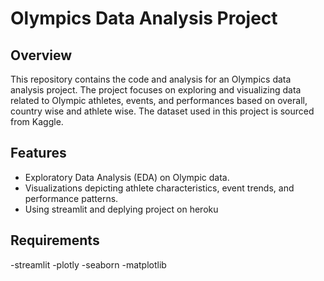 # Olympics Data Analysis Project

## Overview

This repository contains the code and analysis for an Olympics data analysis project. The project focuses on exploring and visualizing data related to Olympic athletes, events, and performances based on overall, country wise and athlete wise. The dataset used in this project is sourced from Kaggle.

## Features

- Exploratory Data Analysis (EDA) on Olympic data.
- Visualizations depicting athlete characteristics, event trends, and performance patterns.
- Using streamlit and deplying project on heroku


## Requirements

-streamlit
-plotly
-seaborn
-matplotlib





